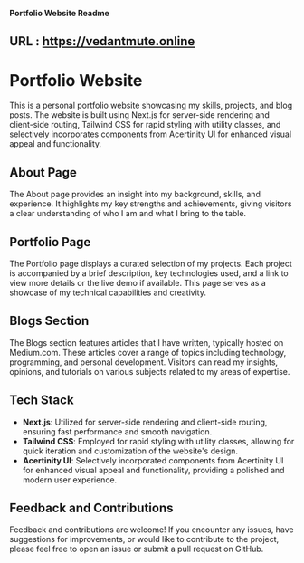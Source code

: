 **Portfolio Website Readme** 

URL : https://vedantmute.online
---

# Portfolio Website

This is a personal portfolio website showcasing my skills, projects, and blog posts. The website is built using Next.js for server-side rendering and client-side routing, Tailwind CSS for rapid styling with utility classes, and selectively incorporates components from Acertinity UI for enhanced visual appeal and functionality.

## About Page

The About page provides an insight into my background, skills, and experience. It highlights my key strengths and achievements, giving visitors a clear understanding of who I am and what I bring to the table.

## Portfolio Page

The Portfolio page displays a curated selection of my projects. Each project is accompanied by a brief description, key technologies used, and a link to view more details or the live demo if available. This page serves as a showcase of my technical capabilities and creativity.

## Blogs Section

The Blogs section features articles that I have written, typically hosted on Medium.com. These articles cover a range of topics including technology, programming, and personal development. Visitors can read my insights, opinions, and tutorials on various subjects related to my areas of expertise.

## Tech Stack

- **Next.js**: Utilized for server-side rendering and client-side routing, ensuring fast performance and smooth navigation.
- **Tailwind CSS**: Employed for rapid styling with utility classes, allowing for quick iteration and customization of the website's design.
- **Acertinity UI**: Selectively incorporated components from Acertinity UI for enhanced visual appeal and functionality, providing a polished and modern user experience.



## Feedback and Contributions

Feedback and contributions are welcome! If you encounter any issues, have suggestions for improvements, or would like to contribute to the project, please feel free to open an issue or submit a pull request on GitHub.
